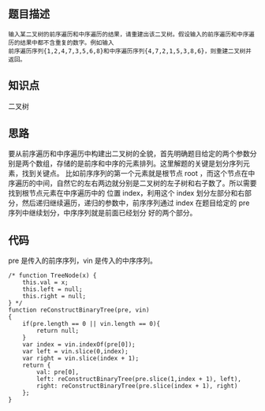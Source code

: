 ## 题目描述
```
输入某二叉树的前序遍历和中序遍历的结果，请重建出该二叉树。假设输入的前序遍历和中序遍历的结果中都不含重复的数字。例如输入
前序遍历序列{1,2,4,7,3,5,6,8}和中序遍历序列{4,7,2,1,5,3,8,6}，则重建二叉树并返回。
```
## 知识点
二叉树
## 思路
要从前序遍历和中序遍历中构建出二叉树的全貌，首先明确题目给定的两个参数分别是两个数组，存储的是前序和中序的元素排列。这里解题的关键是划分序列元素，找到关键点。
比如前序序列的第一个元素就是根节点 root ，而这个节点在中序遍历的中间，自然它的左右两边就分别是二叉树的左子树和右子数了。所以需要找到根节点元素在中序遍历中的
位置 index，利用这个 index 划分左部分和右部分，然后递归继续遍历，递归的参数中，前序序列通过 index 在题目给定的 pre 序列中继续划分，中序序列就是前面已经划分
好的两个部分。
## 代码
pre 是传入的前序序列，vin 是传入的中序序列。
```
/* function TreeNode(x) {
    this.val = x;
    this.left = null;
    this.right = null;
} */
function reConstructBinaryTree(pre, vin)
{
    if(pre.length == 0 || vin.length == 0){
        return null;
    }
    var index = vin.indexOf(pre[0]);
    var left = vin.slice(0,index);
    var right = vin.slice(index + 1);
    return {
        val: pre[0],
        left: reConstructBinaryTree(pre.slice(1,index + 1), left),
        right: reConstructBinaryTree(pre.slice(index + 1), right)
    };
}
```
